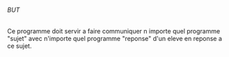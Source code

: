 ###### BUT #####

Ce programme doit servir a faire communiquer n importe quel programme "sujet" avec n'importe quel programme "reponse" d'un eleve en reponse a ce sujet.